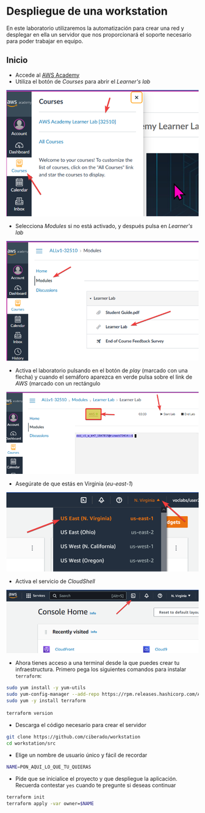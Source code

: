 # Despliegue de una workstation

En este laboratorio utilizaremos la automatización para crear una red y desplegar en ella un servidor
que nos proporcionará el soporte necesario para poder trabajar en equipo.

## Inicio

* Accede al [AWS Academy](https://awsacademy.instructure.com/)
* Utiliza el botón de *Courses* para abrir el *Learner's lab*

![](images/1.png)

* Selecciona *Modules* si no está activado, y después pulsa en *Learner's lab*

![](images/2.png)

* Activa el laboratorio pulsando en el botón de *play* (marcado con una flecha) y cuando el semáforo aparezca en verde pulsa sobre el link de *AWS* (marcado con un rectángulo

![](images/3.png)

* Asegúrate de que estás en Virginia (*eu-east-1*)

![](images/4.png)

* Activa el servicio de *CloudShell*

![](images/5.png)

* Ahora tienes acceso a una terminal desde la que puedes crear tu infraestructura. Primero pega los siguientes comandos para instalar `terraform`:

```bash
sudo yum install -y yum-utils
sudo yum-config-manager --add-repo https://rpm.releases.hashicorp.com/AmazonLinux/hashicorp.repo
sudo yum -y install terraform

terraform version
```

* Descarga el código necesario para crear el servidor

```bash
git clone https://github.com/ciberado/workstation
cd workstation/src
```

* Elige un nombre de usuario único y fácil de recordar

```bash
NAME=PON_AQUI_LO_QUE_TU_QUIERAS
```

* Pide que se inicialice el proyecto y que despliegue la aplicación. Recuerda contestar `yes` cuando te pregunte si deseas continuar

```bash
terraform init
terraform apply -var owner=$NAME
```


